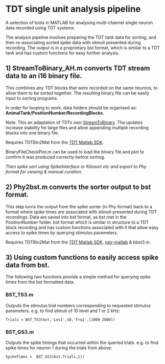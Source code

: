 # TDT single unit analysis pipeline
A selection of tools in MATLAB for analysing multi-channel single neuron data recorded using TDT systems. 

The analysis pipeline involves preparing the TDT tank data for sorting, and then re-associating sorted spike data with sitmuli presented during recording. The output is in a proprietary bst format, which is similar to a TDT tank and has custom functions for easy further analysis.

## 1) StreamToBinary_AH.m converts TDT stream data to an i16 binary file. 
This combines any TDT blocks that were recorded on the same neurons, to allow them to be sorted together. The resulting binary file can be easily input to sorting programs. 

In order for looping to work, data folders should be organised as: **AnimalTank/PositionNumber/RecordingBlocks**.

Note: This an adaptation of TDTs own [StreamToBinary](https://www.tdt.com/docs/sdk/offline-data-analysis/offline-data-matlab/export-continuous-data-to-binary-file/) .The updates increase stability for large files and allow appending multiple recording blocks into one binary file. 

Requires TDTBin2Mat from the [TDT Matlab SDK](https://www.tdt.com/docs/sdk/offline-data-analysis/offline-data-matlab/).

BinaryFileCheckPlot.m can be used to load the binary file and plot to confirm it was produced correctly before sorting.

_Then spike sort using SpikeInterface or Kilosort etc and export to Phy format for viewing & manual curation._

## 2) Phy2bst.m converts the sorter output to bst format.
This step turns the output from the spike sorter (in Phy format) back to a format where spike times are associated with stimuli presented during TDT recordings. Data are saved into bst format, as bst.mat in the PositionNumber folder. bst format which is similar in structure to a TDT block recording and has custom functions associated with it that allow easy access to spike times by querying stimulus parameters.

Requires TDTBin2Mat from the [TDT Matlab SDK](https://www.tdt.com/docs/sdk/offline-data-analysis/offline-data-matlab/), [npy-matlab](https://github.com/kwikteam/npy-matlab/tree/master) & bbst3.m.

## 3) Using custom functions to easily access spike data from bst.
The following two functions provide a simple method for querying spike times from the bst formatted data.

### BST_TS3.m
Outputs the stimulus trial numbers corresponding to requested stimulus parameters. e.g. to find stimuli of 10 level and 1 or 2 kHz:

`Trials = BST_TS3(bst,'Lev1',10,'Frq1',[1000 2000])`

### BST_GS3.m
Outputs the spike timings that occurred within the queried trials. e.g. to find spike times for neuron 1 during the trials from above:

`SpikeTimes =  BST_GS3(bst,Trials,1))`
